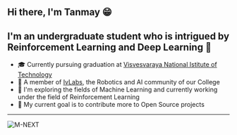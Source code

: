 ## Hi there, I'm Tanmay 😁

## I'm an undergraduate student who is intrigued by Reinforcement Learning and Deep Learning 🤖

- 🎓 Currently pursuing graduation at [Visvesvaraya National Istitute of Technology](https://vnit.ac.in/)
- 🥼 A member of [IvLabs](https://www.ivlabs.in/), the Robotics and AI community of our College
- 🔭 I'm exploring the fields of Machine Learning and currently working under the field of Reinforcement Learning
- 🥅 My current goal is to contribute more to Open Source projects

---
<p align="left"> <img src="https://komarev.com/ghpvc/?username=m-next&label=Profile%20views&color=0e75b6&style=flat" alt="M-NEXT" /> </p>
